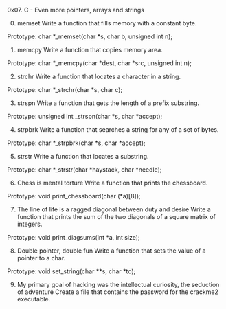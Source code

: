 0x07. C - Even more pointers, arrays and strings

0. memset
Write a function that fills memory with a constant byte.

Prototype: char *_memset(char *s, char b, unsigned int n);

1. memcpy
Write a function that copies memory area.

Prototype: char *_memcpy(char *dest, char *src, unsigned int n);

2. strchr
Write a function that locates a character in a string.

Prototype: char *_strchr(char *s, char c);

3. strspn
Write a function that gets the length of a prefix substring.

Prototype: unsigned int _strspn(char *s, char *accept);

4. strpbrk
Write a function that searches a string for any of a set of bytes.

Prototype: char *_strpbrk(char *s, char *accept);

5. strstr
Write a function that locates a substring.

Prototype: char *_strstr(char *haystack, char *needle);

6. Chess is mental torture
Write a function that prints the chessboard.

Prototype: void print_chessboard(char (*a)[8]);

7. The line of life is a ragged diagonal between duty and desire
Write a function that prints the sum of the two diagonals of a square matrix of integers.

Prototype: void print_diagsums(int *a, int size);

8. Double pointer, double fun
Write a function that sets the value of a pointer to a char.

Prototype: void set_string(char **s, char *to);

9. My primary goal of hacking was the intellectual curiosity, the seduction of adventure
Create a file that contains the password for the crackme2 executable.
